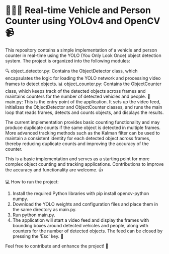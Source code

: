 # 🚗🚶‍♂️ Real-time Vehicle and Person Counter using YOLOv4 and OpenCV 📹

This repository contains a simple implementation of a vehicle and person counter in real-time using the YOLO (You Only Look Once) object detection system. The project is organized into the following modules:

🔍 object_detector.py: Contains the ObjectDetector class, which encapsulates the logic for loading the YOLO network and processing video frames to detect objects.
📊 object_counter.py: Contains the ObjectCounter class, which keeps track of the detected objects across frames and maintains counters for the number of detected vehicles and people.
📝 main.py: This is the entry point of the application. It sets up the video feed, initializes the ObjectDetector and ObjectCounter classes, and runs the main loop that reads frames, detects and counts objects, and displays the results.

The current implementation provides basic counting functionality and may produce duplicate counts if the same object is detected in multiple frames. More advanced tracking methods such as the Kalman filter can be used to maintain a consistent identity for each detected object across frames, thereby reducing duplicate counts and improving the accuracy of the counter.

This is a basic implementation and serves as a starting point for more complex object counting and tracking applications. Contributions to improve the accuracy and functionality are welcome. 👍

💻 How to run the project:

1) Install the required Python libraries with pip install opencv-python numpy.
2) Download the YOLO weights and configuration files and place them in the same directory as main.py.
3) Run python main.py.
4) The application will start a video feed and display the frames with bounding boxes around detected vehicles and people, along with counters for the number of detected objects. The feed can be closed by pressing the 'Esc' key. 🎥

Feel free to contribute and enhance the project! 🌟

